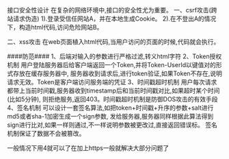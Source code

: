接口安全性设计
在复杂的网络环境中,接口的安全性尤为重要。
一、csrf攻击(跨站请求伪造)
1).登录受信任网站A，并在本地生成Cookie。
2).在不登出A的情况下，构造html代码,访问危险网站B。

二、xss攻击
在web页面植入html代码,当用户访问的页面的时候,代码就会执行。

####防范####
1、后端对输入的参数进行严格过滤,转义html字符
2、Token授权机制 
用户登陆服务器后给客户端返回一个Token,并将Token-UserId以键值对的形式存放在缓存服务器中,
服务器收到请求后,进行token验证,如果Token不存在,说明请求无效。Token是客户端访问服务端的凭证
3、时间戳超时机制 
用户每次请求都带上当前时间戳,服务器收到timestamp后和当前时间戳对比,如果超时某个时间(比如5分钟),
则拒绝服务,返回403。时间戳超时机制是防御DOS攻击的有效手段
4、签名机制
可以设计一套签名算法,如把token+时间戳+升序的参数+salt进行md5或者sha-1加密生成一个sign参数,
发给服务器,服务器同样根据此算法得到sign进行比对,如果一样则通过,不一样说明参数被更改过,直接返回错误标。
签名机制保证了数据不会被篡改。

一般情况下用4就可以了在加上https一般就解决大部分问题了

